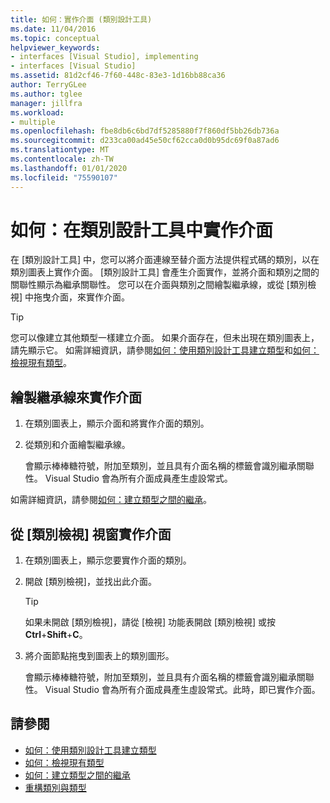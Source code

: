 ```yaml
---
title: 如何：實作介面 (類別設計工具)
ms.date: 11/04/2016
ms.topic: conceptual
helpviewer_keywords:
- interfaces [Visual Studio], implementing
- interfaces [Visual Studio]
ms.assetid: 81d2cf46-7f60-448c-83e3-1d16bb88ca36
author: TerryGLee
ms.author: tglee
manager: jillfra
ms.workload:
- multiple
ms.openlocfilehash: fbe8db6c6bd7df5285880f7f860df5bb26db736a
ms.sourcegitcommit: d233ca00ad45e50cf62cca0d0b95dc69f0a87ad6
ms.translationtype: MT
ms.contentlocale: zh-TW
ms.lasthandoff: 01/01/2020
ms.locfileid: "75590107"
---
```

# <a name="how-to-implement-an-interface-in-class-designer"></a>如何：在類別設計工具中實作介面

在 [類別設計工具] 中，您可以將介面連線至替介面方法提供程式碼的類別，以在類別圖表上實作介面。 [類別設計工具] 會產生介面實作，並將介面和類別之間的關聯性顯示為繼承關聯性。 您可以在介面與類別之間繪製繼承線，或從 [類別檢視] 中拖曳介面，來實作介面。

> [!TIP]
> 您可以像建立其他類型一樣建立介面。 如果介面存在，但未出現在類別圖表上，請先顯示它。 如需詳細資訊，請參閱[如何：使用類別設計工具建立類型](how-to-create-types.md)和[如何：檢視現有類型](how-to-view-existing-types.md)。

## <a name="to-implement-an-interface-by-drawing-an-inheritance-line"></a>繪製繼承線來實作介面

1. 在類別圖表上，顯示介面和將實作介面的類別。

2. 從類別和介面繪製繼承線。

     會顯示棒棒糖符號，附加至類別，並且具有介面名稱的標籤會識別繼承關聯性。 Visual Studio 會為所有介面成員產生虛設常式。

如需詳細資訊，請參閱[如何：建立類型之間的繼承](how-to-create-inheritance-between-types.md)。

## <a name="to-implement-an-interface-from-the-class-view-window"></a>從 [類別檢視] 視窗實作介面

1. 在類別圖表上，顯示您要實作介面的類別。

2. 開啟 [類別檢視]，並找出此介面。

    > [!TIP]
    > 如果未開啟 [類別檢視]，請從 [檢視] 功能表開啟 [類別檢視] 或按 **Ctrl**+**Shift**+**C**。

3. 將介面節點拖曳到圖表上的類別圖形。

     會顯示棒棒糖符號，附加至類別，並且具有介面名稱的標籤會識別繼承關聯性。 Visual Studio 會為所有介面成員產生虛設常式。此時，即已實作介面。

## <a name="see-also"></a>請參閱

- [如何：使用類別設計工具建立類型](how-to-create-types.md)
- [如何：檢視現有類型](how-to-view-existing-types.md)
- [如何：建立類型之間的繼承](how-to-create-inheritance-between-types.md)
- [重構類別與類型](refactoring-classes-and-types.md)

